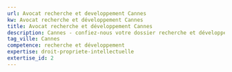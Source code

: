 ```yaml
---
url: Avocat recherche et developpement Cannes
kw: Avocat recherche et développement Cannes
title: Avocat recherche et développement Cannes
description: Cannes - confiez-nous votre dossier recherche et développement
tag_ville: Cannes
competence: recherche et développement
expertise: droit-propriete-intellectuelle
extertise_id: 2
---
```

